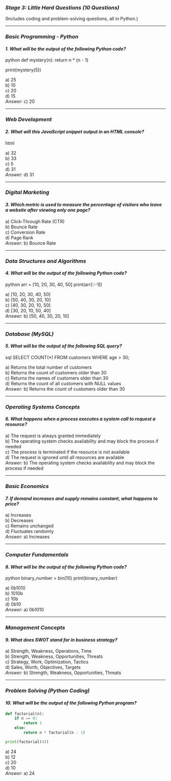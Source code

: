 ### *Stage 3: Little Hard Questions (10 Questions)*  
(Includes coding and problem-solving questions, all in Python.)

---

### *Basic Programming - Python*  
#### *1. What will be the output of the following Python code?*  
python
def mystery(n):
    return n * (n - 1)

print(mystery(5))

a) 25  
b) 10  
c) 20  
d) 15  
*Answer:* c) 20  

---

### *Web Development*  
#### *2. What will this JavaScript snippet output in an HTML console?*  
html
<!DOCTYPE html>
<html>
<body>
<script>
    console.log(3 + "3" - 1);
</script>
</body>
</html>

a) 32  
b) 33  
c) 5  
d) 31  
*Answer:* d) 31  

---

### *Digital Marketing*  
#### *3. Which metric is used to measure the percentage of visitors who leave a website after viewing only one page?*  
a) Click-Through Rate (CTR)  
b) Bounce Rate  
c) Conversion Rate  
d) Page Rank  
*Answer:* b) Bounce Rate  

---

### *Data Structures and Algorithms*  
#### *4. What will be the output of the following Python code?*  
python
arr = [10, 20, 30, 40, 50]
print(arr[::-1])

a) [10, 20, 30, 40, 50]  
b) [50, 40, 30, 20, 10]  
c) [40, 30, 20, 10, 50]  
d) [30, 20, 10, 50, 40]  
*Answer:* b) [50, 40, 30, 20, 10]  

---

### *Database (MySQL)*  
#### *5. What will be the output of the following SQL query?*  
sql
SELECT COUNT(*) FROM customers WHERE age > 30;

a) Returns the total number of customers  
b) Returns the count of customers older than 30  
c) Returns the names of customers older than 30  
d) Returns the count of all customers with NULL values  
*Answer:* b) Returns the count of customers older than 30  

---

### *Operating Systems Concepts*  
#### *6. What happens when a process executes a system call to request a resource?*  
a) The request is always granted immediately  
b) The operating system checks availability and may block the process if needed  
c) The process is terminated if the resource is not available  
d) The request is ignored until all resources are available  
*Answer:* b) The operating system checks availability and may block the process if needed  

---

### *Basic Economics*  
#### *7. If demand increases and supply remains constant, what happens to price?*  
a) Increases  
b) Decreases  
c) Remains unchanged  
d) Fluctuates randomly  
*Answer:* a) Increases  

---

### *Computer Fundamentals*  
#### *8. What will be the output of the following Python code?*  
python
binary_number = bin(10)
print(binary_number)

a) 0b1010  
b) 1010b  
c) 10b  
d) 0b10  
*Answer:* a) 0b1010  

---

### *Management Concepts*  
#### *9. What does SWOT stand for in business strategy?*  
a) Strength, Weakness, Operations, Time  
b) Strength, Weakness, Opportunities, Threats  
c) Strategy, Work, Optimization, Tactics  
d) Sales, Worth, Objectives, Targets  
*Answer:* b) Strength, Weakness, Opportunities, Threats  

---

### *Problem Solving (Python Coding)*  
#### *10. What will be the output of the following Python program?*  
```python
def factorial(n):
    if n == 0:
        return 1
    else:
        return n * factorial(n - 1)

print(factorial(4))
```

a) 24  
b) 12  
c) 20  
d) 10  
*Answer:* a) 24  

